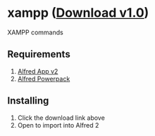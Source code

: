 # xampp ([Download v1.0](https://github.com/dmnsgn/alfred-xampp-workflow/blob/master/XAMPP.alfredworkflow?raw=true]))

XAMPP commands

## Requirements
1. [Alfred App v2](http://www.alfredapp.com/#download)
1. [Alfred Powerpack](https://buy.alfredapp.com/)

## Installing
1. Click the download link above
2. Open to import into Alfred 2
